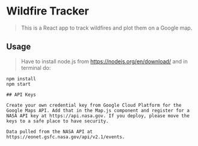 # Wildfire Tracker

> This is a React app to track wildfires and plot them on a Google map.

## Usage

> Have to install node.js from https://nodejs.org/en/download/ and in terminal do:
```
npm install
npm start

## API Keys

Create your own credential key from Google Cloud Platform for the Google Maps API. Add that in the Map.js component and register for a NASA API key at https://api.nasa.gov. If you deploy, please move the keys to a safe place to have security.

Data pulled from the NASA API at https://eonet.gsfc.nasa.gov/api/v2.1/events.
